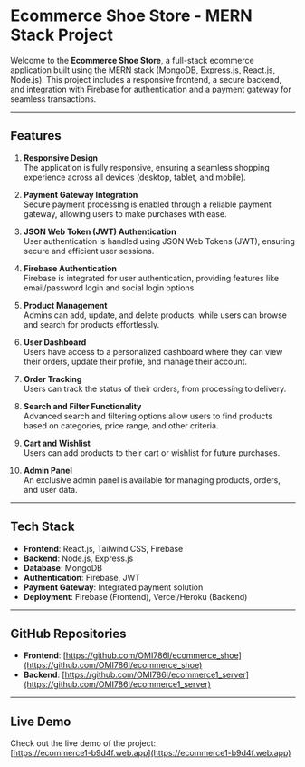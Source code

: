# Ecommerce Shoe Store - MERN Stack Project

Welcome to the **Ecommerce Shoe Store**, a full-stack ecommerce application built using the MERN stack (MongoDB, Express.js, React.js, Node.js). This project includes a responsive frontend, a secure backend, and integration with Firebase for authentication and a payment gateway for seamless transactions.

---

## Features

1. **Responsive Design**  
   The application is fully responsive, ensuring a seamless shopping experience across all devices (desktop, tablet, and mobile).

2. **Payment Gateway Integration**  
   Secure payment processing is enabled through a reliable payment gateway, allowing users to make purchases with ease.

3. **JSON Web Token (JWT) Authentication**  
   User authentication is handled using JSON Web Tokens (JWT), ensuring secure and efficient user sessions.

4. **Firebase Authentication**  
   Firebase is integrated for user authentication, providing features like email/password login and social login options.

5. **Product Management**  
   Admins can add, update, and delete products, while users can browse and search for products effortlessly.

6. **User Dashboard**  
   Users have access to a personalized dashboard where they can view their orders, update their profile, and manage their account.

7. **Order Tracking**  
   Users can track the status of their orders, from processing to delivery.

8. **Search and Filter Functionality**  
   Advanced search and filtering options allow users to find products based on categories, price range, and other criteria.

9. **Cart and Wishlist**  
   Users can add products to their cart or wishlist for future purchases.

10. **Admin Panel**  
    An exclusive admin panel is available for managing products, orders, and user data.

---

## Tech Stack

- **Frontend**: React.js, Tailwind CSS, Firebase
- **Backend**: Node.js, Express.js
- **Database**: MongoDB
- **Authentication**: Firebase, JWT
- **Payment Gateway**: Integrated payment solution
- **Deployment**: Firebase (Frontend), Vercel/Heroku (Backend)

---

## GitHub Repositories

- **Frontend**: [https://github.com/OMI786I/ecommerce_shoe](https://github.com/OMI786I/ecommerce_shoe)
- **Backend**: [https://github.com/OMI786I/ecommerce1_server](https://github.com/OMI786I/ecommerce1_server)

---

## Live Demo

Check out the live demo of the project:  
[https://ecommerce1-b9d4f.web.app](https://ecommerce1-b9d4f.web.app)
